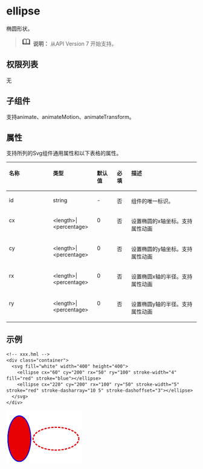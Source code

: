 # ellipse<a name="ZH-CN_TOPIC_0000001127125054"></a>

椭圆形状。

>![](../../public_sys-resources/icon-note.gif) **说明：** 
>从API Version 7 开始支持。

## 权限列表<a name="section11257113618419"></a>

无

## 子组件<a name="section9288143101012"></a>

支持animate、animateMotion、animateTransform。

## 属性<a name="section2907183951110"></a>

支持所列的Svg组件通用属性和以下表格的属性。

<a name="table20633101642315"></a>
<table><thead align="left"><tr id="row663331618238"><th class="cellrowborder" valign="top" width="23.119999999999997%" id="mcps1.1.6.1.1"><p id="aaf1247770b244944bbcc9f28d9a6f00b"><a name="aaf1247770b244944bbcc9f28d9a6f00b"></a><a name="aaf1247770b244944bbcc9f28d9a6f00b"></a>名称</p>
</th>
<th class="cellrowborder" valign="top" width="23.119999999999997%" id="mcps1.1.6.1.2"><p id="a6efc3502761f4faf9630e484280f75b6"><a name="a6efc3502761f4faf9630e484280f75b6"></a><a name="a6efc3502761f4faf9630e484280f75b6"></a>类型</p>
</th>
<th class="cellrowborder" valign="top" width="10.48%" id="mcps1.1.6.1.3"><p id="a27a37273d9ad47569ddbcb8db985d302"><a name="a27a37273d9ad47569ddbcb8db985d302"></a><a name="a27a37273d9ad47569ddbcb8db985d302"></a>默认值</p>
</th>
<th class="cellrowborder" valign="top" width="7.5200000000000005%" id="mcps1.1.6.1.4"><p id="p824610360217"><a name="p824610360217"></a><a name="p824610360217"></a>必填</p>
</th>
<th class="cellrowborder" valign="top" width="35.76%" id="mcps1.1.6.1.5"><p id="a2ff3361bfd3b420ba4967452d2ddd098"><a name="a2ff3361bfd3b420ba4967452d2ddd098"></a><a name="a2ff3361bfd3b420ba4967452d2ddd098"></a>描述</p>
</th>
</tr>
</thead>
<tbody><tr id="row36332165231"><td class="cellrowborder" valign="top" width="23.119999999999997%" headers="mcps1.1.6.1.1 "><p id="a83b6dd280109466fb015e64de1ef4df3"><a name="a83b6dd280109466fb015e64de1ef4df3"></a><a name="a83b6dd280109466fb015e64de1ef4df3"></a>id</p>
</td>
<td class="cellrowborder" valign="top" width="23.119999999999997%" headers="mcps1.1.6.1.2 "><p id="abc38fa2b85854bc687af75eb17a00a4d"><a name="abc38fa2b85854bc687af75eb17a00a4d"></a><a name="abc38fa2b85854bc687af75eb17a00a4d"></a>string</p>
</td>
<td class="cellrowborder" valign="top" width="10.48%" headers="mcps1.1.6.1.3 "><p id="a8d12e4af905d4743a5ec9cd6018d2972"><a name="a8d12e4af905d4743a5ec9cd6018d2972"></a><a name="a8d12e4af905d4743a5ec9cd6018d2972"></a>-</p>
</td>
<td class="cellrowborder" valign="top" width="7.5200000000000005%" headers="mcps1.1.6.1.4 "><p id="p42461736102118"><a name="p42461736102118"></a><a name="p42461736102118"></a>否</p>
</td>
<td class="cellrowborder" valign="top" width="35.76%" headers="mcps1.1.6.1.5 "><p id="a1a1731af05554f119fa365748f276bb2"><a name="a1a1731af05554f119fa365748f276bb2"></a><a name="a1a1731af05554f119fa365748f276bb2"></a>组件的唯一标识。</p>
</td>
</tr>
<tr id="row1634171618236"><td class="cellrowborder" valign="top" width="23.119999999999997%" headers="mcps1.1.6.1.1 "><p id="a3cf785e2a2a043268d168f58d59207c8"><a name="a3cf785e2a2a043268d168f58d59207c8"></a><a name="a3cf785e2a2a043268d168f58d59207c8"></a>cx</p>
</td>
<td class="cellrowborder" valign="top" width="23.119999999999997%" headers="mcps1.1.6.1.2 "><p id="aa9b258d23e1e425dbc2ffe8edbc91a42"><a name="aa9b258d23e1e425dbc2ffe8edbc91a42"></a><a name="aa9b258d23e1e425dbc2ffe8edbc91a42"></a>&lt;length&gt;|&lt;percentage&gt;</p>
</td>
<td class="cellrowborder" valign="top" width="10.48%" headers="mcps1.1.6.1.3 "><p id="ac312df4f14444c98955ed055456848a7"><a name="ac312df4f14444c98955ed055456848a7"></a><a name="ac312df4f14444c98955ed055456848a7"></a>0</p>
</td>
<td class="cellrowborder" valign="top" width="7.5200000000000005%" headers="mcps1.1.6.1.4 "><p id="p1624612362219"><a name="p1624612362219"></a><a name="p1624612362219"></a>否</p>
</td>
<td class="cellrowborder" valign="top" width="35.76%" headers="mcps1.1.6.1.5 "><p id="p62121758111517"><a name="p62121758111517"></a><a name="p62121758111517"></a>设置椭圆的x轴坐标。支持属性动画</p>
</td>
</tr>
<tr id="row1259531661611"><td class="cellrowborder" valign="top" width="23.119999999999997%" headers="mcps1.1.6.1.1 "><p id="p1359601671613"><a name="p1359601671613"></a><a name="p1359601671613"></a>cy</p>
</td>
<td class="cellrowborder" valign="top" width="23.119999999999997%" headers="mcps1.1.6.1.2 "><p id="p65967163165"><a name="p65967163165"></a><a name="p65967163165"></a>&lt;length&gt;|&lt;percentage&gt;</p>
</td>
<td class="cellrowborder" valign="top" width="10.48%" headers="mcps1.1.6.1.3 "><p id="p10596151671610"><a name="p10596151671610"></a><a name="p10596151671610"></a>0</p>
</td>
<td class="cellrowborder" valign="top" width="7.5200000000000005%" headers="mcps1.1.6.1.4 "><p id="p1059610169169"><a name="p1059610169169"></a><a name="p1059610169169"></a>否</p>
</td>
<td class="cellrowborder" valign="top" width="35.76%" headers="mcps1.1.6.1.5 "><p id="p125961416161611"><a name="p125961416161611"></a><a name="p125961416161611"></a>设置椭圆的y轴坐标。支持属性动画</p>
</td>
</tr>
<tr id="row11404114510176"><td class="cellrowborder" valign="top" width="23.119999999999997%" headers="mcps1.1.6.1.1 "><p id="p11404124541714"><a name="p11404124541714"></a><a name="p11404124541714"></a>rx</p>
</td>
<td class="cellrowborder" valign="top" width="23.119999999999997%" headers="mcps1.1.6.1.2 "><p id="p108919015549"><a name="p108919015549"></a><a name="p108919015549"></a>&lt;length&gt;|&lt;percentage&gt;</p>
</td>
<td class="cellrowborder" valign="top" width="10.48%" headers="mcps1.1.6.1.3 "><p id="p20892019541"><a name="p20892019541"></a><a name="p20892019541"></a>0</p>
</td>
<td class="cellrowborder" valign="top" width="7.5200000000000005%" headers="mcps1.1.6.1.4 "><p id="p7893010540"><a name="p7893010540"></a><a name="p7893010540"></a>否</p>
</td>
<td class="cellrowborder" valign="top" width="35.76%" headers="mcps1.1.6.1.5 "><p id="p78950185420"><a name="p78950185420"></a><a name="p78950185420"></a>设置椭圆x轴的半径。支持属性动画</p>
</td>
</tr>
<tr id="row75241175410"><td class="cellrowborder" valign="top" width="23.119999999999997%" headers="mcps1.1.6.1.1 "><p id="p117241850155416"><a name="p117241850155416"></a><a name="p117241850155416"></a>ry</p>
</td>
<td class="cellrowborder" valign="top" width="23.119999999999997%" headers="mcps1.1.6.1.2 "><p id="p4724125035416"><a name="p4724125035416"></a><a name="p4724125035416"></a>&lt;length&gt;|&lt;percentage&gt;</p>
</td>
<td class="cellrowborder" valign="top" width="10.48%" headers="mcps1.1.6.1.3 "><p id="p117241350155416"><a name="p117241350155416"></a><a name="p117241350155416"></a>0</p>
</td>
<td class="cellrowborder" valign="top" width="7.5200000000000005%" headers="mcps1.1.6.1.4 "><p id="p4724145065420"><a name="p4724145065420"></a><a name="p4724145065420"></a>否</p>
</td>
<td class="cellrowborder" valign="top" width="35.76%" headers="mcps1.1.6.1.5 "><p id="p107241750205414"><a name="p107241750205414"></a><a name="p107241750205414"></a>设置椭圆y轴的半径。支持属性动画</p>
</td>
</tr>
</tbody>
</table>

## 示例<a name="section360556124815"></a>

```
<!-- xxx.hml -->
<div class="container">
  <svg fill="white" width="400" height="400">
    <ellipse cx="60" cy="200" rx="50" ry="100" stroke-width="4" fill="red" stroke="blue"></ellipse>
    <ellipse cx="220" cy="200" rx="100" ry="50" stroke-width="5" stroke="red" stroke-dasharray="10 5" stroke-dashoffset="3"></ellipse>
  </svg>
</div>
```

![](figures/zh-cn_image_0000001173164793.png)

